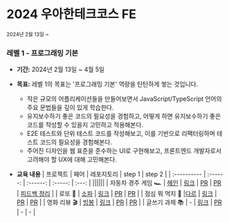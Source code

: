 # 2024 우아한테크코스 FE

<sub>2024년 2월 13일 ~</sub>

### 레벨 1 - 프로그래밍 기본
- **기간:** 2024년 2월 13일 ~ 4월 5일  
- **목표:** 레벨 1의 목표는 '프로그래밍 기본' 역량을 탄탄하게 쌓는 것입니다.
  - 작은 규모의 어플리케이션들을 만들어보면서 JavaScript/TypeScript 언어의 주요 문법들을 깊이 있게 학습한다.
  - 유지보수하기 좋은 코드의 필요성을 경험하고, 어떻게 하면 유지보수하기 좋은 코드를 작성할 수 있을지 고민하고 적용해본다.
  - E2E 테스트와 단위 테스트 코드를 작성해보고, 이를 기반으로 리팩터링하며 테스트 코드의 필요성을 경험해본다.
  - 주어진 디자인을 웹 표준을 준수하는 UI로 구현해보고, 프론트엔드 개발자로서 고려해야 할 UX에 대해 고민해본다.
   
- **교육 내용**
  |   프로젝트    |  페어  |  레포지토리   |  step 1  |  step 2  |
  | :---------- | :------: | :------: | :-----: | :---: |
  ||||||
  | 자동차 경주 게임 🏎️ | [헤인](https://github.com/Hain-tain) |  [링크](https://github.com/Parkhanyoung/javascript-racingcar) | [PR](https://github.com/woowacourse/javascript-racingcar/pull/276) | [PR](https://github.com/woowacourse/javascript-racingcar/pull/319) | [피드백 정리](https://365kim.tistory.com/75) |
  | 로또 🎱 | [소파](https://github.com/ss0526100) | [링크](https://github.com/Parkhanyoung/javascript-lotto) | [PR](https://github.com/woowacourse/javascript-lotto/pull/285) | [PR](https://github.com/woowacourse/javascript-lotto/pull/325) |
  | 점심 뭐 먹지 🍴 |[다르](https://github.com/pp449) | [링크](https://github.com/Parkhanyoung/javascript-lunch) | [PR](https://github.com/woowacourse/javascript-lunch/pull/135) | [PR](https://github.com/woowacourse/javascript-lunch/pull/152) |
  | 영화 리뷰 🎬 | [빙봉](https://github.com/Yoonkyoungme) | [링크](https://github.com/Parkhanyoung/javascript-movie-review) | [PR](https://github.com/woowacourse/javascript-movie-review/pull/134) | [PR](https://github.com/woowacourse/javascript-movie-review/pull/148) |
  | 글쓰기 과제 📚 | - | [링크](https://github.com/Parkhanyoung/woowa-writing) | [PR](https://github.com/woowacourse/woowa-writing/pull/136) | - | - |


  
<br/>
